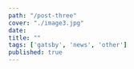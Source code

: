 ```yaml
---
path: "/post-three"
cover: "./image3.jpg"
date:
title: ""
tags: ['gatsby', 'news', 'other']
published: true
---
```

